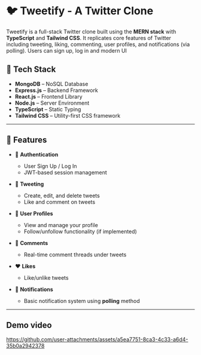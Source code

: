 # 🐦 Tweetify - A Twitter Clone

Tweetify is a full-stack Twitter clone built using the **MERN stack** with **TypeScript** and **Tailwind CSS**. It replicates core features of Twitter including tweeting, liking, commenting, user profiles, and notifications (via polling). Users can sign up, log in and modern UI

## 🔧 Tech Stack

- **MongoDB** – NoSQL Database
- **Express.js** – Backend Framework
- **React.js** – Frontend Library
- **Node.js** – Server Environment
- **TypeScript** – Static Typing
- **Tailwind CSS** – Utility-first CSS framework

---

## 🚀 Features

- 🔐 **Authentication**
  - User Sign Up / Log In
  - JWT-based session management

- 📝 **Tweeting**
  - Create, edit, and delete tweets
  - Like and comment on tweets

- 👤 **User Profiles**
  - View and manage your profile
  - Follow/unfollow functionality (if implemented)

- 💬 **Comments**
  - Real-time comment threads under tweets

- ❤️ **Likes**
  - Like/unlike tweets

- 🔔 **Notifications**
  - Basic notification system using **polling** method

---

## Demo video


https://github.com/user-attachments/assets/a5ea7751-8ca3-4c33-a6d4-35b0a2942378



